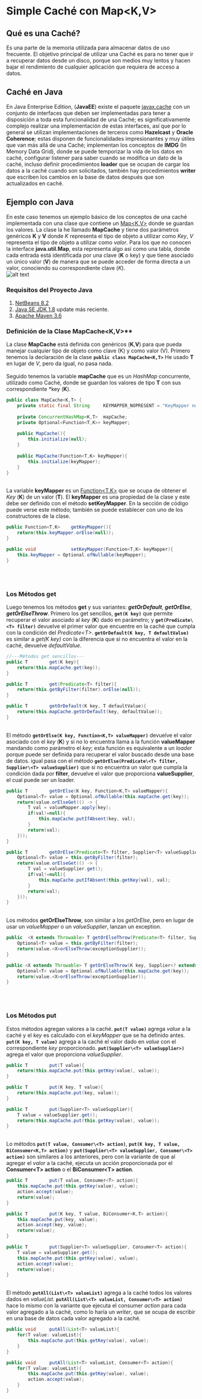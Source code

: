 # Simple Caché con Map<K,V>

## Qué es una Caché?
Es una parte de la memoria utilizada para almacenar datos de uso frecuente. El objetivo principal de utilizar una Caché es para no tener que ir a recuperar datos desde un disco, porque son medios muy lentos y hacen bajar el rendimiento de cualquier aplicación que requiera de acceso a datos.

## Caché en Java
En Java Enterprise Edition, (**JavaEE**) existe el paquete [javax.cache](https://static.javadoc.io/javax.cache/cache-api/1.0.0/index.html?javax/cache/) con un conjunto de interfaces que deben ser implementadas para tener a disposición a toda esta funcionalidad de una Caché; es significativamente complejo realizar una implementación de estas interfaces, así que por lo general se utilizan implementaciones de terceros como **Hazelcast** y  **Oracle Coherence**; estas disponen de funcionalidades impresionantes y muy útiles que van más allá de una Caché; implementan los conceptos de **IMDG** (In Memory Data Grid), donde se puede temporizar la vida de los datos en caché, configurar listener para saber cuando se modifica un dato de la caché, incluso definir procedimientos **loader** que se ocupan de cargar los datos a la caché cuando son solicitados, también hay procedimientos **writer** que escriben los cambios en la base de datos después que son actualizados en caché.

## Ejemplo con Java
En este caso tenemos un ejemplo básico de los conceptos de una caché implementada con una clase que contiene un [Map<K,V>](https://docs.oracle.com/javase/8/docs/api/java/util/Map.html) donde se guardan los valores. La clase la he llamado **MapCache** y tiene dos parámetros genéricos **K** y **V** donde *K* representa el tipo de objeto a utilizar como *Key*, *V* representa el tipo de objeto a utilizar como *valor*. Para los que no conocen la interface **java.util.Map**, esta representa algo así como una tabla, donde cada entrada está identificada por una clave (**K** o key) y que tiene asociado un único valor (**V**) de manera que se puede acceder de forma directa a un valor, conociendo su correspondiente clave (*K*). <br/>
![alt text](https://github.com/jmedinaJBM/SimpleCache/blob/master/Tabla_MAP.png)

### Requisitos del Proyecto Java
1. [NetBeans 8.2](https://netbeans.org/downloads/)
2. [Java SE JDK 1.8](https://www.oracle.com/technetwork/java/javase/downloads/jdk8-downloads-2133151.html?fbclid=IwAR21GQMtgfZY7ZzLscX538bwGPkzqT8ap2jXCFUy0Ycnmxqy4hEDja7XPJo) update más reciente.
3. [Apache Maven 3.6](https://www-us.apache.org/dist/maven/maven-3/3.6.0/binaries/apache-maven-3.6.0-bin.zip?fbclid=IwAR2pO8S7v5Frm0eKYDoTemFWSu7w0fIYOIXsDrmrthNlUKGHQbF6uN5TkoM)

### Definición de la Clase MapCache<K,V>**
La clase **MapCache** está definida con genéricos (**K**,**V**) para que pueda manejar cualquier tipo de objeto como clave (K) y como valor (V).  Primero tenemos la declaración de la clase  **``public class MapCache<K,T>``** He usado **T** en lugar de *V*, pero da igual, no pasa nada.<br/><br/> 
Seguido tenemos la variable **mapCache** que es un *HashMap* concurrente, utilizado como Caché, donde se guardan los valores de tipo **T** con sus correspondiente *key (**K**).
```java
public class MapCache<K,T> {
    private static final String     KEYMAPPER_NOPRESENT = "KeyMapper no definido.";
    
    private ConcurrentHashMap<K,T>  mapCache;
    private Optional<Function<T,K>> keyMapper;
    
    public MapCache(){
        this.initialize(null);
    }
    
    public MapCache(Function<T,K> keyMapper){
        this.initialize(keyMapper);
    }
}
```
<br/>La variable **keyMapper** es un [Function<T,K>](https://docs.oracle.com/javase/8/docs/api/java/util/function/Function.html) que se ocupa de obtener el *Key* (**K**) de un valor  (**T**). El **keyMapper** es una propiedad de la clase y este debe ser definido con el método **setKeyMapper**. En la sección de código puede verse este método; también se puede establecer con uno de los constructores de la clase.
```java
public Function<T,K>    getKeyMapper(){
    return(this.keyMapper.orElse(null));
}

public void             setKeyMapper(Function<T,K> keyMapper){
    this.keyMapper = Optional.ofNullable(keyMapper);
}
```
<br/><br/>
### Los Métodos get
Luego tenemos los métodos **get** y sus variantes: **_getOrDefault_**, **_getOrElse_**, **_getOrElseThrow_**.  Primero los get sencillos, **`get(K key)`** que permite recuperar el valor asociado al *key* (**K**) dado en parámetro; y **`get(Predicate\<T> filter)`**  devuelve el primer valor que encuentre en la caché que cumpla con la condición del *Predicate\<T>*. **`getOrDefault(K key, T defaultValue)`** es similar a *get(K key)* con la diferencia que si no encuentra el valor en la caché, devuelve *defaultValue*.
```java
//---Métodos get sencillos---
public T        get(K key){
    return(this.mapCache.get(key));
}

public T        get(Predicate<T> filter){
    return(this.getByFilter(filter).orElse(null));
}
```
```java
public T        getOrDefault(K key, T defaultValue){
    return(this.mapCache.getOrDefault(key, defaultValue));
}
```
<br/>El método **`getOrElse(K key, Function<K,T> valueMapper)`** devuelve el valor asociado con el *key* (**K**) y si no lo encuentra llama a la función **valueMapper** mandando como parámetro el *key*; esta función es equivalente a un *loader* porque puede ser definida para recuperar el valor buscado desde una base de datos. igual pasa con el método **`getOrElse(Predicate\<T> filter, Supplier\<T> valueSupplier)`** que si no encuentra un valor que cumpla la condición dada por **filter**, devuelve el valor que proporciona **valueSupplier**, el cual puede ser un loader.
```java
public T        getOrElse(K key, Function<K,T> valueMapper){
    Optional<T> value = Optional.ofNullable(this.mapCache.get(key));
    return(value.orElseGet(() -> {
        T val = valueMapper.apply(key);
        if(val!=null){
            this.mapCache.putIfAbsent(key, val);
        }
        return(val);
    }));
}

public T        getOrElse(Predicate<T> filter, Supplier<T> valueSupplier){
    Optional<T> value = this.getByFilter(filter);
    return(value.orElseGet(() -> {
        T val = valueSupplier.get();
        if(val!=null){
            this.mapCache.putIfAbsent(this.getKey(val), val);
        }
        return(val);
    }));
}
```
<br/>Los métodos **getOrElseThrow**, son similar a los *getOrElse*, pero en lugar de usar un *valueMapper* o un *valueSupplier*, lanzan un exception.
```java
public  <X extends Throwable> T getOrElseThrow(Predicate<T> filter, Supplier<? extends X> exceptionSupplier ) throws X{
    Optional<T> value = this.getByFilter(filter);
    return(value.<X>orElseThrow(exceptionSupplier)); 
}

public <X extends Throwable> T getOrElseThrow(K key, Supplier<? extends X> exceptionSupplier ) throws X{
    Optional<T> value = Optional.ofNullable(this.mapCache.get(key));
    return(value.<X>orElseThrow(exceptionSupplier)); 
}
```
<br/><br/>
### Los Métodos put
Estos métodos agregan valores a la caché. **`put(T value)`** agrega *value* a la caché y el *key* es calculado con el *keyMapper* que se ha definido antes. **`put(K key, T value)`** agrega a la caché el valor dado en *value* con el correspondiente *key* proporcionado. **`put(Supplier\<T> valueSupplier>)`** agrega el valor que proporciona *valueSupplier*.
```java
public T        put(T value){
    return(this.mapCache.put(this.getKey(value), value));
}

public T        put(K key, T value){
    return(this.mapCache.put(key, value));
}

public T        put(Supplier<T> valueSupplier){
    T value = valueSupplier.get();
    return(this.mapCache.put(this.getKey(value), value));
}
```
<br/> Lo métodos **`put(T value, Consumer\<T> action)`**, **`put(K key, T value, BiConsumer<K,T> action)`** y  **`put(Supplier\<T> valueSupplier, Consumer\<T> action)`** son similares a los anteriores, pero con la variante de que al agregar el *valor* a la caché, ejecuta un acción proporcionada por el **Consumer\<T> action** o el **BiConsumer\<T> action**.
```java
public T        put(T value, Consumer<T> action){
    this.mapCache.put(this.getKey(value), value);
    action.accept(value);
    return(value);
}

public T        put(K key, T value, BiConsumer<K,T> action){
    this.mapCache.put(key, value);
    action.accept(key, value);
    return(value);
}

public T        put(Supplier<T> valueSupplier, Consumer<T> action){
    T value = valueSupplier.get();
    this.mapCache.put(this.getKey(value), value);
    action.accept(value);
    return(value);
}
```
<br/> El método **`putAll(List\<T> valueList)`** agrega a la caché todos los valores dados en *valueList*. **`putAll(List\<T> valueList, Consumer\<T> action)`** hace lo mismo con la variante que ejecuta el consumer *action* para cada valor agregado a la caché, como lo haría un *writer*, que se ocupa de escribir en una base de datos cada valor agregado a la caché.
```java
public void     putAll(List<T> valueList){
    for(T value: valueList){
        this.mapCache.put(this.getKey(value), value);
    }
}

public void     putAll(List<T> valueList, Consumer<T> action){
    for(T value: valueList){
        this.mapCache.put(this.getKey(value), value);
        action.accept(value);
    }
}
```
